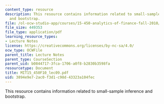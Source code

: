 ```yaml
---
content_type: resource
description: This resource contains information related to small-sample inference
  and bootstrap.
file: /ol-ocw-studio-app/courses/15-450-analytics-of-finance-fall-2010/3894e9e72ac0f3d1c98d43323a104fec_MIT15_450F10_lec09.pdf
file_size: 449353
file_type: application/pdf
learning_resource_types:
- Lecture Notes
license: https://creativecommons.org/licenses/by-nc-sa/4.0/
ocw_type: OCWFile
parent_title: Lecture Notes
parent_type: CourseSection
parent_uid: b0844717-3fca-1706-a0f8-b2830b3598fa
resourcetype: Document
title: MIT15_450F10_lec09.pdf
uid: 3894e9e7-2ac0-f3d1-c98d-43323a104fec
---
```

This resource contains information related to small-sample inference and bootstrap.